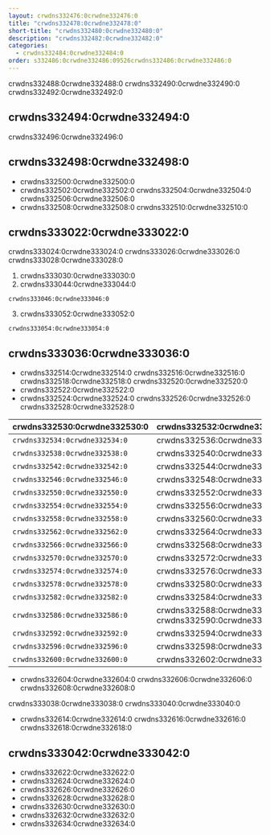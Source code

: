 ```yaml
---
layout: crwdns332476:0crwdne332476:0
title: "crwdns332478:0crwdne332478:0"
short-title: "crwdns332480:0crwdne332480:0"
description: "crwdns332482:0crwdne332482:0"
categories:
  - crwdns332484:0crwdne332484:0
order: s332486:0crwdne332486:09526crwdns332486:0crwdne332486:0
---
```


crwdns332488:0crwdne332488:0 crwdns332490:0crwdne332490:0 crwdns332492:0crwdne332492:0

## crwdns332494:0crwdne332494:0

<div class="alert alert-warning" role="alert">
crwdns332496:0crwdne332496:0
</div>

## crwdns332498:0crwdne332498:0

* crwdns332500:0crwdne332500:0
* crwdns332502:0crwdne332502:0 crwdns332504:0crwdne332504:0 crwdns332506:0crwdne332506:0
* crwdns332508:0crwdne332508:0 crwdns332510:0crwdne332510:0

## crwdns333022:0crwdne333022:0

crwdns333024:0crwdne333024:0 crwdns333026:0crwdne333026:0 crwdns333028:0crwdne333028:0

1. crwdns333030:0crwdne333030:0
2. crwdns333044:0crwdne333044:0

```shell
crwdns333046:0crwdne333046:0
```
3. crwdns333052:0crwdne333052:0

```shell
crwdns333054:0crwdne333054:0
```

## crwdns333036:0crwdne333036:0

* crwdns332514:0crwdne332514:0 crwdns332516:0crwdne332516:0 crwdns332518:0crwdne332518:0 crwdns332520:0crwdne332520:0
* crwdns332522:0crwdne332522:0
* crwdns332524:0crwdne332524:0 crwdns332526:0crwdne332526:0 crwdns332528:0crwdne332528:0


| crwdns332530:0crwdne332530:0   | crwdns332532:0crwdne332532:0                              |
| ------------------------------ | --------------------------------------------------------- |
| `crwdns332534:0crwdne332534:0` | crwdns332536:0crwdne332536:0                              |
| `crwdns332538:0crwdne332538:0` | crwdns332540:0crwdne332540:0                              |
| `crwdns332542:0crwdne332542:0` | crwdns332544:0crwdne332544:0                              |
| `crwdns332546:0crwdne332546:0` | crwdns332548:0crwdne332548:0                              |
| `crwdns332550:0crwdne332550:0` | crwdns332552:0crwdne332552:0                              |
| `crwdns332554:0crwdne332554:0` | crwdns332556:0crwdne332556:0                              |
| `crwdns332558:0crwdne332558:0` | crwdns332560:0crwdne332560:0                              |
| `crwdns332562:0crwdne332562:0` | crwdns332564:0crwdne332564:0                              |
| `crwdns332566:0crwdne332566:0` | crwdns332568:0crwdne332568:0                              |
| `crwdns332570:0crwdne332570:0` | crwdns332572:0crwdne332572:0                              |
| `crwdns332574:0crwdne332574:0` | crwdns332576:0crwdne332576:0                              |
| `crwdns332578:0crwdne332578:0` | crwdns332580:0crwdne332580:0                              |
| `crwdns332582:0crwdne332582:0` | crwdns332584:0crwdne332584:0                              |
| `crwdns332586:0crwdne332586:0` | crwdns332588:0crwdne332588:0 crwdns332590:0crwdne332590:0 |
| `crwdns332592:0crwdne332592:0` | crwdns332594:0crwdne332594:0                              |
| `crwdns332596:0crwdne332596:0` | crwdns332598:0crwdne332598:0                              |
| `crwdns332600:0crwdne332600:0` | crwdns332602:0crwdne332602:0                              |


* crwdns332604:0crwdne332604:0 crwdns332606:0crwdne332606:0 crwdns332608:0crwdne332608:0

crwdns333038:0crwdne333038:0  crwdns333040:0crwdne333040:0

* crwdns332614:0crwdne332614:0 crwdns332616:0crwdne332616:0 crwdns332618:0crwdne332618:0

## crwdns333042:0crwdne333042:0

* crwdns332622:0crwdne332622:0
* crwdns332624:0crwdne332624:0
* crwdns332626:0crwdne332626:0
* crwdns332628:0crwdne332628:0
* crwdns332630:0crwdne332630:0
* crwdns332632:0crwdne332632:0
* crwdns332634:0crwdne332634:0
